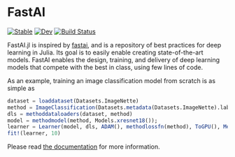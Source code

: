 # FastAI
[![Stable](https://img.shields.io/badge/docs-stable-blue.svg)](https://FluxML.github.io/FastAI.jl/stable)
[![Dev](https://img.shields.io/badge/docs-dev-blue.svg)](https://FluxML.github.io/FastAI.jl/dev)
[![Build Status](https://github.com/FluxML/FastAI.jl/workflows/CI/badge.svg)](https://github.com/FluxML/FastAI.jl/actions)

FastAI.jl is inspired by [fastai](https://github.com/fastai/fastai/blob/master/fastai/), and is a repository of best practices for deep learning in Julia. Its goal is to easily enable creating state-of-the-art models. FastAI enables the design, training, and delivery of deep learning models that compete with the best in class, using few lines of code.

As an example, training an image classification model from scratch is as simple as

```julia
dataset = loaddataset(Datasets.ImageNette)
method = ImageClassification(Datasets.metadata(Datasets.ImageNette).labels, (224, 224))
dls = methoddataloaders(dataset, method)
model = methodmodel(method, Models.xresnet18());
learner = Learner(model, dls, ADAM(), methodlossfn(method), ToGPU(), Metrics(accuracy))
fit!(learner, 10)
```

Please read [the documentation](https://lorenzoh.github.io/FastAI.jl/dev) for more information.
